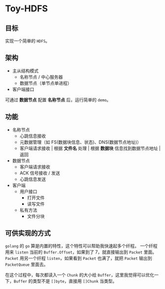 # Toy-HDFS

## 目标

实现一个简单的 `HDFS`。

## 架构

* 主从结构模式
  * 名称节点 / 中心服务器
  * 数据节点（单节点单进程）
* 客户端接口

可通过 **数据节点** 配置 **名称节点** 后，运行简单的 `demo`。

## 功能

* 名称节点
  * 心跳信息接收
  * 元数据管理（如 FS(数据块信息、状态)、DNS(数据节点地址)）
  * 客户端请求接收 | 根据 **文件名** 处理 | 根据 **数据块** 信息找到数据节点地址 | 返回
* 数据节点
  * 客户端请求接收
  * ACK 信号接收 / 发送
  * 心跳信息发送
* 客户端
  * 用户接口
    * 打开文件
    * 读写文件
  * 私有方法
    * 文件分块

## 可供实现的方式

`golang` 的 `go` 算是内置的特性，这个特性可以帮助我快速起多个纤程。
一个纤程用来 `listen` 当前的 `Buffer.Offset`，如果到了 7，就直接输出到 `Packet` 里面。
`Packet` 用另一个纤程 `listen`，如果看到 `Packet` 也满了，就把 `Packet` 输出到 `PacketQueue` 里面去。

在这个过程中，每次都读入一个 `Chunk` 的大小给 `Buffer`，这里我觉得可以优化一下，`Buffer` 的类型不是 `[]byte`，直接用 `[]Chunk` 当类型。
